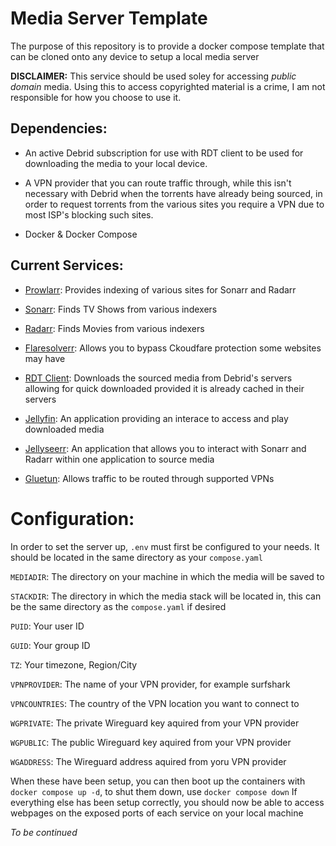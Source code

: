 # Media Server Template

The purpose of this repository is to provide a docker compose template that can be cloned onto any device to setup a local media server

**DISCLAIMER:** This service should be used soley for accessing _public domain_ media. Using this to access copyrighted material is a crime, I am not responsible for how you choose to use it.

## Dependencies:

- An active Debrid subscription for use with RDT client to be used for downloading the media to your local device.
- A VPN provider that you can route traffic through, while this isn't necessary with Debrid when the torrents have already being sourced, in order to request torrents from the various sites you require a VPN due to most ISP's blocking such sites.

- Docker & Docker Compose

## Current Services:

- [Prowlarr](https://github.com/Prowlarr/Prowlarr): Provides indexing of various sites for Sonarr and Radarr
- [Sonarr](https://github.com/Sonarr/Sonarr): Finds TV Shows from various indexers
- [Radarr](https://github.com/Radarr/Radarr): Finds Movies from various indexers
- [Flaresolverr](https://github.com/FlareSolverr/FlareSolverr): Allows you to bypass Ckoudfare protection some websites may have

- [RDT Client](https://github.com/rogerfar/rdt-client): Downloads the sourced media from Debrid's servers allowing for quick downloaded provided it is already cached in their servers
- [Jellyfin](https://github.com/jellyfin/jellyfin): An application providing an interace to access and play downloaded media
- [Jellyseerr](https://github.com/Fallenbagel/jellyseerr): An application that allows you to interact with Sonarr and Radarr within one application to source media
- [Gluetun](https://github.com/qdm12/gluetun): Allows traffic to be routed through supported VPNs

# Configuration:

In order to set the server up, `.env` must first be configured to your needs. It should be located in the same directory as your `compose.yaml`

`MEDIADIR`: The directory on your machine in which the media will be saved to

`STACKDIR`: The directory in which the media stack will be located in, this can be the same directory as the `compose.yaml` if desired

`PUID`: Your user ID

`GUID`: Your group ID

`TZ`: Your timezone, Region/City

`VPNPROVIDER`: The name of your VPN provider, for example surfshark

`VPNCOUNTRIES`: The country of the VPN location you want to connect to

`WGPRIVATE`: The private Wireguard key aquired from your VPN provider

`WGPUBLIC`: The public Wireguard key aquired from your VPN provider

`WGADDRESS`: The Wireguard address aquired from yoru VPN provider

When these have been setup, you can then boot up the containers with `docker compose up -d`, to shut them down, use `docker compose down`
If everything else has been setup correctly, you should now be able to access webpages on the exposed ports of each service on your local machine

_To be continued_
